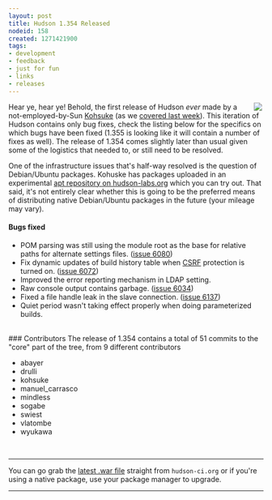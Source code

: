 ```yaml
---
layout: post
title: Hudson 1.354 Released
nodeid: 158
created: 1271421900
tags:
- development
- feedback
- just for fun
- links
- releases
---
```

<img src="http://agentdero.cachefly.net/continuousblog/scenic_hudson.png" align="right" hspace="3"/>Hear ye, hear ye! Behold, the first release of Hudson *ever* made by a not-employed-by-Sun <a id="aptureLink_7UNdgyqEaS" href="http://twitter.com/kohsukekawa">Kohsuke</a> (as we [covered last week](http://blog.hudson-ci.org/content/kohsuke-leaves-sun)). This iteration of Hudson contains only bug fixes, check the listing below for the specifics on which bugs have been fixed (1.355 is looking like it will contain a number of fixes as well). The release of 1.354 comes slightly later than usual given some of the logistics that needed to, or still need to be resolved.

One of the infrastructure issues that's half-way resolved is the question of Debian/Ubuntu packages. Kohuske has packages uploaded in an experimental [apt repository on hudson-labs.org](http://hudson-labs.org/debian/) which you can try out. That said, it's not entirely clear whether this is going to be the preferred means of distributing native Debian/Ubuntu packages in the future (your mileage may vary).
<!--break-->
#### Bugs fixed
<ul class=image> 
  <li class=bug> 
    POM parsing was still using the module root as the base for relative paths for alternate settings files.
    (<a href="http://issues.hudson-ci.org/browse/HUDSON-6080">issue 6080</a>)
  <li class=bug> 
    Fix dynamic updates of build history table when <a id="aptureLink_MAx8CeZUo3" href="http://en.wikipedia.org/wiki/Cross-site%20request%20forgery">CSRF</a> protection is turned on.
    (<a href="http://issues.hudson-ci.org/browse/HUDSON-6072">issue 6072</a>)
  <li class=bug> 
    Improved the error reporting mechanism in LDAP setting.
  <li class=bug> 
    Raw console output contains garbage.
    (<a href="http://issues.hudson-ci.org/browse/HUDSON-6034">issue 6034</a>)
  <li class=bug> 
    Fixed a file handle leak in the slave connection.
    (<a href="http://issues.hudson-ci.org/browse/HUDSON-6137">issue 6137</a>)
  <li class=bug> 
    Quiet period wasn't taking effect properly when doing parameterized builds.
</ul> 

<br clear="all"/>
### Contributors
The release of 1.354 contains a total of 51 commits to the "core" part of the tree, from 9 different contributors

* abayer
* drulli
* kohsuke
* manuel_carrasco
* mindless
* sogabe
* swiest
* vlatombe
* wyukawa
<br clear="all"/>

----

You can go grab the [latest .war file](http://hudson-ci.org/latest/hudson.war) straight from `hudson-ci.org` or if you're using a native package, use your package manager to upgrade.

----
